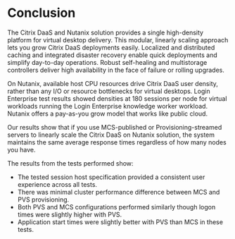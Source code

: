 # Conclusion

The Citrix DaaS and Nutanix solution provides a single high-density platform for virtual desktop delivery. This modular, linearly scaling approach lets you grow Citrix DaaS deployments easily. Localized and distributed caching and integrated disaster recovery enable quick deployments and simplify day-to-day operations. Robust self-healing and multistorage controllers deliver high availability in the face of failure or rolling upgrades.

On Nutanix, available host CPU resources drive Citrix DaaS user density, rather than any I/O or resource bottlenecks for virtual desktops. Login Enterprise test results showed densities at 180 sessions per node for virtual workloads running the Login Enterprise knowledge worker workload. Nutanix offers a pay-as-you grow model that works like public cloud.

Our results show that if you use MCS-published or Provisioning-streamed servers to linearly scale the Citrix DaaS on Nutanix solution, the system maintains the same average response times regardless of how many nodes you have. 

The results from the tests performed show:

-  The tested session host specification provided a consistent user experience across all tests.
-  There was minimal cluster performance difference between MCS and PVS provisioning.
-  Both PVS and MCS configurations performed similarly though logon times were slightly higher with PVS.
-  Application start times were slightly better with PVS than MCS in these tests.